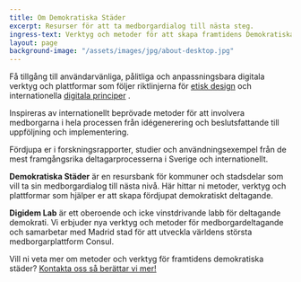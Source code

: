 ```yaml
---
title: Om Demokratiska Städer
excerpt: Resurser för att ta medborgardialog till nästa steg.
ingress-text: Verktyg och metoder för att skapa framtidens Demokratiska Städer.
layout: page
background-image: "/assets/images/jpg/about-desktop.jpg"
---
```


Få tillgång till användarvänliga, pålitliga och anpassningsbara digitala verktyg och plattformar som följer riktlinjerna för [etisk design](https://2017.ind.ie/ethical-design/)  och internationella [digitala principer](https://digitalprinciples.org/) .

Inspireras av internationellt beprövade metoder för att involvera medborgarna i hela processen från idégenerering och beslutsfattande till uppföljning och implementering.

Fördjupa er i forskningsrapporter, studier och användningsexempel från de mest framgångsrika deltagarprocesserna i Sverige och internationellt.

**Demokratiska Städer** är en resursbank för kommuner och stadsdelar som vill ta sin medborgardialog till nästa nivå. Här hittar ni metoder, verktyg och plattformar som hjälper er att skapa fördjupat demokratiskt deltagande.

**Digidem Lab** är ett oberoende och icke vinstdrivande labb för deltagande demokrati. Vi erbjuder nya verktyg och metoder för medborgardeltagande och samarbetar med Madrid stad för att utveckla världens största medborgarplattform Consul.

Vill ni veta mer om metoder och verktyg för framtidens demokratiska städer? [Kontakta oss så berättar vi mer!](/kontakt)
